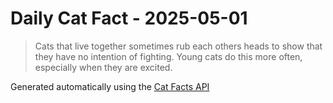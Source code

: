 # Daily Cat Fact - 2025-05-01

> Cats that live together sometimes rub each others heads to show that they have no intention of fighting. Young cats do this more often, especially when they are excited.

Generated automatically using the [Cat Facts API](https://catfact.ninja)
